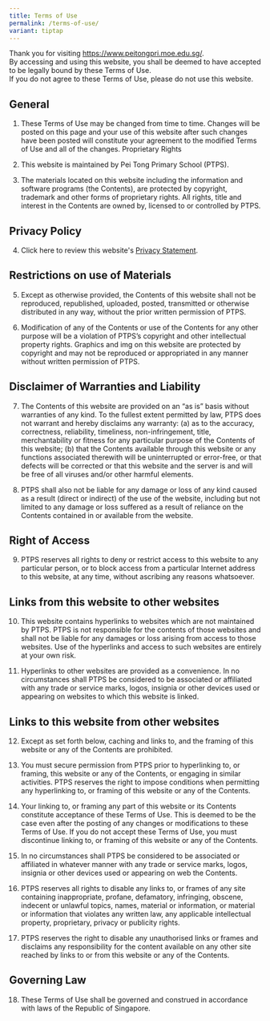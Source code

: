 ```yaml
---
title: Terms of Use
permalink: /terms-of-use/
variant: tiptap
---
```

<p>Thank you for visiting <a href="https://www.peitongpri.moe.edu.sg/" rel="noopener noreferrer nofollow" target="_blank">https://www.peitongpri.moe.edu.sg/</a>.
<br>By accessing and using this website, you shall be deemed to have accepted
to be legally bound by these Terms of Use.
<br>If you do not agree to these Terms of Use, please do not use this website.</p>
<h2>General</h2>
<ol data-tight="true" class="tight">
<li>
<p>These Terms of Use may be changed from time to time. Changes will be posted
on this page and your use of this website after such changes have been
posted will constitute your agreement to the modified Terms of Use and
all of the changes. Proprietary Rights</p>
</li>
<li>
<p>This website is maintained by Pei Tong Primary School (PTPS).</p>
</li>
<li>
<p>The materials located on this website including the information and software
programs (the Contents), are protected by copyright, trademark and other
forms of proprietary rights. All rights, title and interest in the Contents
are owned by, licensed to or controlled by PTPS.</p>
</li>
</ol>
<h2>Privacy Policy</h2>
<ol start="4" data-tight="true" class="tight">
<li>
<p>Click here to review this website's <a href="/privacy" rel="noopener noreferrer nofollow" target="_blank">Privacy Statement</a>.</p>
</li>
</ol>
<h2>Restrictions on use of Materials</h2>
<ol start="5" data-tight="true" class="tight">
<li>
<p>Except as otherwise provided, the Contents of this website shall not be
reproduced, republished, uploaded, posted, transmitted or otherwise distributed
in any way, without the prior written permission of PTPS.</p>
</li>
<li>
<p>Modification of any of the Contents or use of the Contents for any other
purpose will be a violation of PTPS’s copyright and other intellectual
property rights. Graphics and img on this website are protected by copyright
and may not be reproduced or appropriated in any manner without written
permission of PTPS.</p>
</li>
</ol>
<h2>Disclaimer of Warranties and Liability</h2>
<ol start="7" data-tight="true" class="tight">
<li>
<p>The Contents of this website are provided on an “as is” basis without
warranties of any kind. To the fullest extent permitted by law, PTPS does
not warrant and hereby disclaims any warranty: (a) as to the accuracy,
correctness, reliability, timeliness, non-infringement, title, merchantability
or fitness for any particular purpose of the Contents of this website;
(b) that the Contents available through this website or any functions associated
therewith will be uninterrupted or error-free, or that defects will be
corrected or that this website and the server is and will be free of all
viruses and/or other harmful elements.</p>
</li>
<li>
<p>PTPS shall also not be liable for any damage or loss of any kind caused
as a result (direct or indirect) of the use of the website, including but
not limited to any damage or loss suffered as a result of reliance on the
Contents contained in or available from the website.</p>
</li>
</ol>
<h2>Right of Access</h2>
<ol start="9" data-tight="true" class="tight">
<li>
<p>PTPS reserves all rights to deny or restrict access to this website to
any particular person, or to block access from a particular Internet address
to this website, at any time, without ascribing any reasons whatsoever.</p>
</li>
</ol>
<h2>Links from this website to other websites</h2>
<ol start="10" data-tight="true" class="tight">
<li>
<p>This website contains hyperlinks to websites which are not maintained
by PTPS. PTPS is not responsible for the contents of those websites and
shall not be liable for any damages or loss arising from access to those
websites. Use of the hyperlinks and access to such websites are entirely
at your own risk.</p>
</li>
<li>
<p>Hyperlinks to other websites are provided as a convenience. In no circumstances
shall PTPS be considered to be associated or affiliated with any trade
or service marks, logos, insignia or other devices used or appearing on
websites to which this website is linked.</p>
</li>
</ol>
<h2>Links to this website from other websites</h2>
<ol start="12" data-tight="true" class="tight">
<li>
<p>Except as set forth below, caching and links to, and the framing of this
website or any of the Contents are prohibited.</p>
</li>
<li>
<p>You must secure permission from PTPS prior to hyperlinking to, or framing,
this website or any of the Contents, or engaging in similar activities.
PTPS reserves the right to impose conditions when permitting any hyperlinking
to, or framing of this website or any of the Contents.</p>
</li>
<li>
<p>Your linking to, or framing any part of this website or its Contents constitute
acceptance of these Terms of Use. This is deemed to be the case even after
the posting of any changes or modifications to these Terms of Use. If you
do not accept these Terms of Use, you must discontinue linking to, or framing
of this website or any of the Contents.</p>
</li>
<li>
<p>In no circumstances shall PTPS be considered to be associated or affiliated
in whatever manner with any trade or service marks, logos, insignia or
other devices used or appearing on web the Contents.</p>
</li>
<li>
<p>PTPS reserves all rights to disable any links to, or frames of any site
containing inappropriate, profane, defamatory, infringing, obscene, indecent
or unlawful topics, names, material or information, or material or information
that violates any written law, any applicable intellectual property, proprietary,
privacy or publicity rights.</p>
</li>
<li>
<p>PTPS reserves the right to disable any unauthorised links or frames and
disclaims any responsibility for the content available on any other site
reached by links to or from this website or any of the Contents.</p>
</li>
</ol>
<h2>Governing Law</h2>
<ol start="18" data-tight="true" class="tight">
<li>
<p>These Terms of Use shall be governed and construed in accordance with
laws of the Republic of Singapore.</p>
</li>
</ol>
<p></p>
